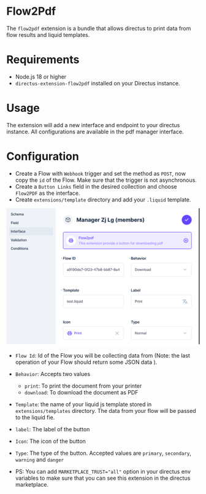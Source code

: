 # Flow2Pdf

The `flow2pdf` extension is a bundle that allows directus to print data from flow results and liquid templates.

# Requirements

- Node.js 18 or higher
- `directus-extension-flow2pdf` installed on your Directus instance.

# Usage

The extension will add a new interface and endpoint to your directus instance.
All configurations are available in the pdf manager interface.

# Configuration

- Create a Flow with `Webhook` trigger and set the method as `POST`, now copy the `id` of the Flow. Make sure that the trigger is not asynchronous.
- Create a `Button Links` field in the desired collection and choose `Flow2PDF` as the interface.
- Create `extensions/template` directory and add your `.liquid` template.

![Configs](./images/configurations.png "Configurations")

- `Flow Id`: Id of the Flow you will be collecting data from (Note: the last operation of your Flow should return some JSON data ).
- `Behavior`: Accepts two values
  - `print`: To print the document from your printer
  - `download`: To download the document as PDF
- `Template`: the name of your liquid js template stored in `extensions/templates` directory. The data from your flow will be passed to the liquid fie.
- `label`: The label of the button
- `Icon`: The icon of the button
- `Type`: The type of the button. Accepted values are `primary`, `secondary`, `warning` and `danger`

- PS: You can add `MARKETPLACE_TRUST="all"` option in your directus env variables to make sure that you can see this extension in the directus marketplace.

